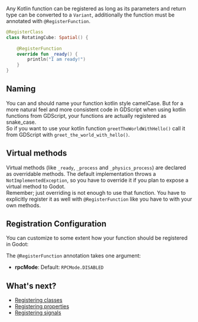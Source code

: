 Any Kotlin function can be registered as long as its parameters and return type can be converted to a 
`Variant`, additionally the function must be annotated with `@RegisterFunction`.

```kotlin
@RegisterClass
class RotatingCube: Spatial() {
    
    @RegisterFunction  
    override fun _ready() {
        println("I am ready!")
    }
}
```

## Naming
You can and should name your function kotlin style camelCase. But for a more natural feel and more consistent code in GDScript when using kotlin functions from GDScript, your functions are actually registered as snake_case.  
So if you want to use your kotlin function `greetTheWorldWithHello()` call it from GDScript with `greet_the_world_with_hello()`.

## Virtual methods
Virtual methods (like `_ready`, `_process` and `_physics_process`) are declared as overridable methods. The default implementation throws a `NotImplementedException`, so you have to override it if you plan to expose a virtual method to Godot.  
Remember; just overriding is not enough to use that function. You have to explicitly register it as well with `@RegisterFunction` like you have to with your own methods.

## Registration Configuration
You can customize to some extent how your function should be registered in Godot:

The `@RegisterFunction` annotation takes one argument:

- **rpcMode**: Default: `RPCMode.DISABLED`

## What's next?
- [Registering classes](classes.md)
- [Registering properties](properties.md)
- [Registering signals](signals.md)
